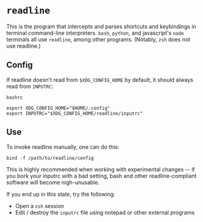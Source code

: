 # `readline`

This is the program that intercepts and parses shortcuts and keybindings in terminal command-line interpreters. `bash`, `python`, and javascript's `node` terminals all use `readline`, among other programs. (Notably, `zsh` does not use readline.)

## Config

If readline doesn't read from `$XDG_CONFIG_HOME` by default, it should always read from `INPUTRC`:

`bashrc`
```
export XDG_CONFIG_HOME="$HOME/.config"
export INPUTRC="$XDG_CONFIG_HOME/readline/inputrc"
```

## Use

To invoke readline manually, one can do this:

```
bind -f /path/to/readline/config
```

This is highly recommended when working with experimental changes -- if you bork your inputrc with a bad setting, bash and other readline-compliant software will become nigh-unusable.

If you end up in this state, try the following:

* Open a `zsh` session
* Edit / destroy the `inputrc` file using notepad or other external programs
